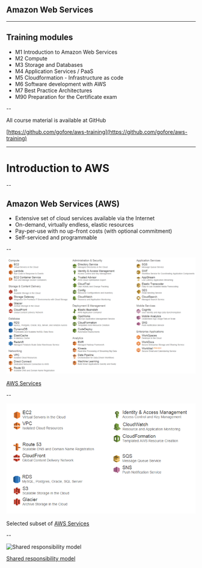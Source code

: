 
## Amazon Web Services

---

## Training modules

- M1 Introduction to Amazon Web Services
- M2 Compute
- M3 Storage and Databases
- M4 Application Services / PaaS
- M5 Cloudformation - Infrastructure as code
- M6 Software development with AWS
- M7 Best Practice Architectures
- M90 Preparation for the Certificate exam

--

All course material is available at GitHub

[https://github.com/gofore/aws-training](https://github.com/gofore/aws-training)

---

# Introduction to AWS

--

## Amazon Web Services (AWS)

- Extensive set of cloud services available via the Internet
- On-demand, virtually endless, elastic resources
- Pay-per-use with no up-front costs (with optional commitment)
- Self-serviced and programmable

--

![List of AWS Services](/images/aws_list_of_services.png)

[AWS Services](http://aws.amazon.com/products/)

--

![AWS Services in this course](/images/aws_list_of_services_opinionated.png)

Selected subset of [AWS Services](http://aws.amazon.com/products/)

--

![Shared responsibility model](http://d0.awsstatic.com/logos/compliance/shared_responsibility.jpg)

[Shared responsibility model](http://d0.awsstatic.com/logos/compliance/shared_responsibility.jpg)
